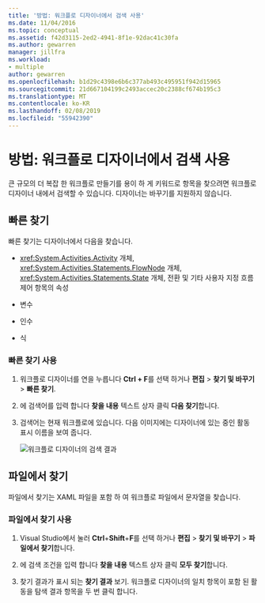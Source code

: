 ```yaml
---
title: '방법: 워크플로 디자이너에서 검색 사용'
ms.date: 11/04/2016
ms.topic: conceptual
ms.assetid: f42d3115-2ed2-4941-8f1e-92dac41c30fa
ms.author: gewarren
manager: jillfra
ms.workload:
- multiple
author: gewarren
ms.openlocfilehash: b1d29c4398e6b6c377ab493c495951f942d15965
ms.sourcegitcommit: 21d667104199c2493accec20c2388cf674b195c3
ms.translationtype: MT
ms.contentlocale: ko-KR
ms.lasthandoff: 02/08/2019
ms.locfileid: "55942390"
---
```

# <a name="how-to-use-search-in-the-workflow-designer"></a>방법: 워크플로 디자이너에서 검색 사용

큰 규모의 더 복잡 한 워크플로 만들기를 용이 하 게 키워드로 항목을 찾으려면 워크플로 디자이너 내에서 검색할 수 있습니다. 디자이너는 바꾸기를 지원하지 않습니다.

## <a name="quick-find"></a>빠른 찾기

빠른 찾기는 디자이너에서 다음을 찾습니다.

-   <xref:System.Activities.Activity> 개체, <xref:System.Activities.Statements.FlowNode> 개체, <xref:System.Activities.Statements.State> 개체, 전환 및 기타 사용자 지정 흐름 제어 항목의 속성

-   변수

-   인수

-   식

### <a name="use-quick-find"></a>빠른 찾기 사용

1. 워크플로 디자이너를 연을 누릅니다 **Ctrl + F**를 선택 하거나 **편집** > **찾기 및 바꾸기** > **빠른 찾기**.

2. 에 검색어를 입력 합니다 **찾을 내용** 텍스트 상자 클릭 **다음 찾기**합니다.

3. 검색어는 현재 워크플로에 있습니다. 다음 이미지에는 디자이너에 있는 중인 활동 표시 이름을 보여 줍니다.

   ![워크플로 디자이너의 검색 결과](../workflow-designer/media/designersearch.png)

## <a name="find-in-files"></a>파일에서 찾기

파일에서 찾기는 XAML 파일을 포함 하 여 워크플로 파일에서 문자열을 찾습니다.

### <a name="use-find-in-files"></a>파일에서 찾기 사용

1.  Visual Studio에서 눌러 **Ctrl**+**Shift**+**F**를 선택 하거나 **편집**  >   **찾기 및 바꾸기** > **파일에서 찾기**합니다.

2.  에 검색 조건을 입력 합니다 **찾을 내용** 텍스트 상자 클릭 **모두 찾기**합니다.

3.  찾기 결과가 표시 되는 **찾기 결과** 보기. 워크플로 디자이너의 일치 항목이 포함 된 활동을 탐색 결과 항목을 두 번 클릭 합니다.